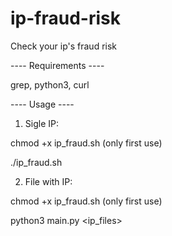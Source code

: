 # ip-fraud-risk
Check your ip's fraud risk

---- Requirements ----

grep,
python3,
curl

---- Usage ----

1. Sigle IP: 

chmod +x ip_fraud.sh         (only first use)

./ip_fraud.sh

2. File with IP:

chmod +x ip_fraud.sh         (only first use)

python3 main.py <ip_files>

